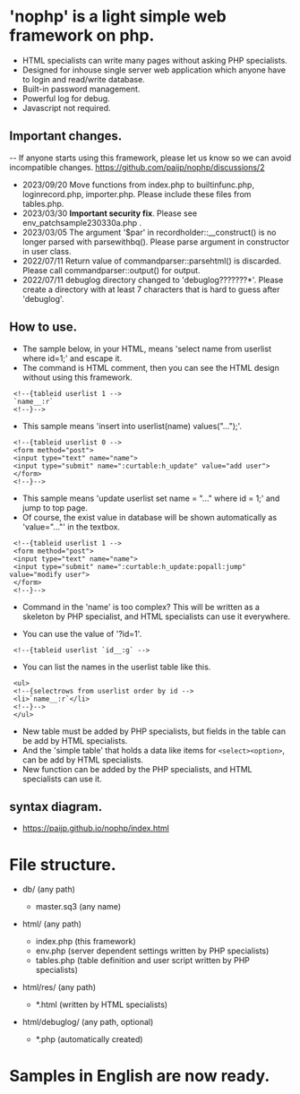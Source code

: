 # 'nophp' is a light simple web framework on php.

- HTML specialists can write many pages without asking PHP specialists.
- Designed for inhouse single server web application which anyone have to login and read/write database.
- Built-in password management.
- Powerful log for debug.
- Javascript not required.

## Important changes.

-- If anyone starts using this framework, please let us know so we can avoid incompatible changes.
https://github.com/paijp/nophp/discussions/2

- 2023/09/20 Move functions from index.php to builtinfunc.php, loginrecord.php, importer.php. Please include these files from tables.php.
- 2023/03/30 **Important security fix**. Please see env_patchsample230330a.php .
- 2023/03/05 The argument '$par' in recordholder::__construct() is no longer parsed with parsewithbq(). Please parse argument in constructor in user class.
- 2022/07/11 Return value of commandparser::parsehtml() is discarded. Please call commandparser::output() for output.
- 2022/07/11 debuglog directory changed to 'debuglog???????*'. Please create a directory with at least 7 characters that is hard to guess after 'debuglog'.

## How to use.

- The sample below, in your HTML, means 'select name from userlist where id=1;' and escape it.
- The command is HTML comment, then you can see the HTML design without using this framework.
```
 <!--{tableid userlist 1 -->
 `name__:r`
 <!--}-->
```

- This sample means 'insert into userlist(name) values("...");'.
```
 <!--{tableid userlist 0 -->
 <form method="post">
 <input type="text" name="name">
 <input type="submit" name=":curtable:h_update" value="add user">
 </form>
 <!--}-->
```

- This sample means 'update userlist set name = "..." where id = 1;' and jump to top page.
- Of course, the exist value in database will be shown automatically as 'value="..."' in the textbox.
```
 <!--{tableid userlist 1 -->
 <form method="post">
 <input type="text" name="name">
 <input type="submit" name=":curtable:h_update:popall:jump" value="modify user">
 </form>
 <!--}-->
```

- Command in the 'name' is too complex? This will be written as a skeleton by PHP specialist, and HTML specialists can use it everywhere.

- You can use the value of '?id=1'.
```
 <!--{tableid userlist `id__:g` -->
```

- You can list the names in the userlist table like this.
```
 <ul>
 <!--{selectrows from userlist order by id -->
 <li>`name__:r`</li>
 <!--}-->
 </ul>
```

- New table must be added by PHP specialists, but fields in the table can be add by HTML specialists.
- And the 'simple table' that holds a data like items for ``<select><option>``, can be add by HTML specialists.
- New function can be added by the PHP specialists, and HTML specialists can use it.

## syntax diagram.

- https://paijp.github.io/nophp/index.html

# File structure.

- db/ (any path)
	- master.sq3 (any name)

- html/ (any path)
	- index.php (this framework)
	- env.php (server dependent settings written by PHP specialists)
	- tables.php (table definition and user script written by PHP specialists)

- html/res/ (any path)
	- *.html (written by HTML specialists)

- html/debuglog/ (any path, optional)
	- *.php (automatically created)

# Samples in English are now ready.

